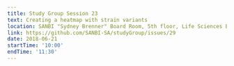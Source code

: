 ```yaml
---
title: Study Group Session 23
text: Creating a heatmap with strain variants
location: SANBI "Sydney Brenner" Board Room, 5th floor, Life Sciences Building, UWC
link: https://github.com/SANBI-SA/studyGroup/issues/29
date: 2018-06-21
startTime: '10:00'
endTime: '11:30'
---
```

